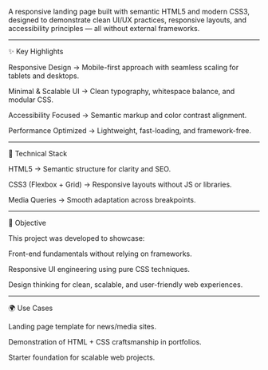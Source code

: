 A responsive landing page built with semantic HTML5 and modern CSS3, designed to demonstrate clean UI/UX practices, responsive layouts, and accessibility principles — all without external frameworks.

---

✨ Key Highlights

Responsive Design → Mobile-first approach with seamless scaling for tablets and desktops.

Minimal & Scalable UI → Clean typography, whitespace balance, and modular CSS.

Accessibility Focused → Semantic markup and color contrast alignment.

Performance Optimized → Lightweight, fast-loading, and framework-free.

---

📐 Technical Stack

HTML5 → Semantic structure for clarity and SEO.

CSS3 (Flexbox + Grid) → Responsive layouts without JS or libraries.

Media Queries → Smooth adaptation across breakpoints.

---

🎯 Objective

This project was developed to showcase:

Front-end fundamentals without relying on frameworks.

Responsive UI engineering using pure CSS techniques.

Design thinking for clean, scalable, and user-friendly web experiences.

---

🌍 Use Cases

Landing page template for news/media sites.

Demonstration of HTML + CSS craftsmanship in portfolios.

Starter foundation for scalable web projects.








